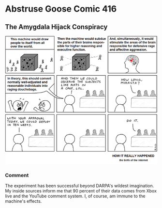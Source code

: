 # Abstruse Goose Comic 416
## The Amygdala Hijack Conspiracy

![image](the_DARPA_conspiracy.png)
### Comment
The experiment has been successful beyond DARPA's wildest imagination. My inside sources inform me that 90 percent of their data comes from Xbox live and the YouTube comment system. I, of course, am immune to the machine's effects.
